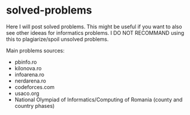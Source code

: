 # solved-problems
Here I will post solved problems. This might be useful if you want to also see other ideeas for informatics problems. I DO NOT RECOMMAND using this to plagiarize/spoil unsolved problems.

Main problems sources:

- pbinfo.ro
- kilonova.ro
- infoarena.ro
- nerdarena.ro
- codeforces.com
- usaco.org
- National Olympiad of Informatics/Computing of Romania (county and country phases)
